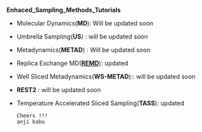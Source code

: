 **Enhaced_Sampling_Methods_Tutorials**


* Molecular Dynamics(**MD**):     Will be updated soon
* Umbrella Sampling(**US**) :     will be updated soon 
* Metadynamics(**METAD**)   :     Will be updated soon
* Replica Exchange MD([**REMD**](https://github.com/NNairIITK/Enhanced_Sampling_Methods_Tutorials/tree/master/Replica_Exchange_MD)):  updated
* Well Sliced Metadynamics(**WS-METAD**):: will be updated soon
* **REST2**       : will be updated soon
* Temperature Accelerated Sliced Sampling(**TASS**): updated
    
    

      Cheers !!!
      anji babu
